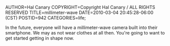 AUTHOR=Hal Canary
COPYRIGHT=Copyright Hal Canary / ALL RIGHTS RESERVED
TITLE=millimeter-wave
DATE=2010-03-04 20:45:28-06:00 (CST)
POSTID=942
CATEGORIES=life;

In the future, everyone will have a millimeter-wave camera built into their smartphone. We may as not wear clothes at all then. You're going to want to get started getting in shape now.
